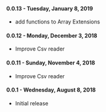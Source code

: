 #### 0.0.13 - Tuesday, January 8, 2019
* add functions to Array Extensions
#### 0.0.12 - Monday, December 3, 2018
* Improve Csv reader
#### 0.0.11 - Sunday, November 4, 2018
* Improve Csv reader
#### 0.0.1 - Wednesday, August 8, 2018
* Initial release